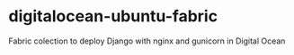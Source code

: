 digitalocean-ubuntu-fabric
==========================

Fabric colection to deploy Django with nginx and gunicorn in Digital Ocean
